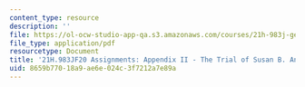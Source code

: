 ```yaml
---
content_type: resource
description: ''
file: https://ol-ocw-studio-app-qa.s3.amazonaws.com/courses/21h-983j-gender-historical-perspectives-fall-2020/8659b77018a9ae6e024c3f7212a7e89a_MIT21H_983JF20_AppendixII.pdf
file_type: application/pdf
resourcetype: Document
title: '21H.983JF20 Assignments: Appendix II - The Trial of Susan B. Anthony'
uid: 8659b770-18a9-ae6e-024c-3f7212a7e89a
---
```

